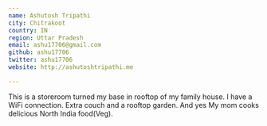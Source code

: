 ```yaml
---
name: Ashutosh Tripathi
city: Chitrakoot
country: IN
region: Uttar Pradesh
email: ashu17706@gmail.com
github: ashu17706
twitter: ashu17706
website: http://ashutoshtripathi.me

---
```


This is a storeroom turned my base in rooftop of my family house. I have a WiFi
connection. Extra couch and a rooftop garden. And yes My mom cooks delicious North India food(Veg).
